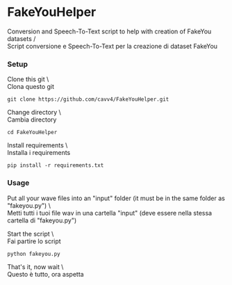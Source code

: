 # FakeYouHelper
 Conversion and Speech-To-Text script to help with creation of FakeYou datasets /  
 Script conversione e Speech-To-Text per la creazione di dataset FakeYou

### Setup
Clone this git \  
Clona questo git
```
git clone https://github.com/cavv4/FakeYouHelper.git
```
Change directory \  
Cambia directory
```
cd FakeYouHelper
```
Install requirements \  
Installa i requirements
```
pip install -r requirements.txt
```
### Usage
Put all your wave files into an "input" folder (it must be in the same folder as "fakeyou.py") \  
Metti tutti i tuoi file wav in una cartella "input" (deve essere nella stessa cartella di "fakeyou.py")  
  
Start the script \  
Fai partire lo script
```
python fakeyou.py
```
That's it, now wait \  
Questo è tutto, ora aspetta